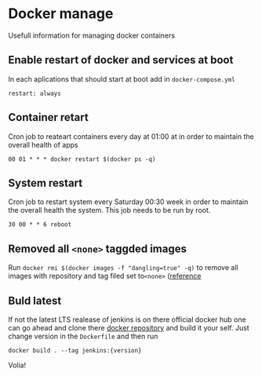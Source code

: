 # Docker manage

Usefull information for managing docker containers

## Enable restart of docker and services at boot

In each aplications that should start at boot add in  `docker-compose.yml`
```
restart: always
```

## Container retart
Cron job to reateart containers every day at 01:00 at in order to maintain the overall health of apps
```
00 01 * * * docker restart $(docker ps -q)
```

## System restart 
Cron job to restart system every Saturday 00:30 week in order to maintain the overall health the system. This job needs to be run by root.
```
30 00 * * 6 reboot
```

## Removed all `<none>` taggded images


Run `docker rmi $(docker images -f "dangling=true" -q)` to remove all images with repository and tag filed set to`<none>` ([reference](https://docs.docker.com/engine/reference/commandline/images/)

## Buld latest 
If not the latest LTS realease of jenkins is on there official docker hub one can go ahead and
clone there [docker repository](https://github.com/jenkinsci/docker) 
and build it your self. Just change version in the `Dockerfile` and then run
```
docker build . --tag jenkins:{version}
```

Volia!
